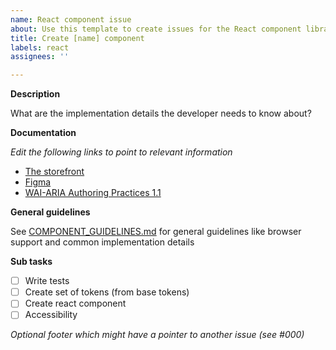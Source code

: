 ```yaml
---
name: React component issue
about: Use this template to create issues for the React component library
title: Create [name] component
labels: react
assignees: ''

---
```


**Description**

What are the implementation details the developer needs to know about?

**Documentation**

_Edit the following links to point to relevant information_

- [The storefront]()
- [Figma]()
- [WAI-ARIA Authoring Practices 1.1](https://www.w3.org/TR/wai-aria-practices-1.1/#)

**General guidelines**

See [COMPONENT_GUIDELINES.md](https://github.com/equinor/design-system/blob/develop/COMPONENT_GUIDELINES.md) for general guidelines like browser support and common implementation details

**Sub tasks**

- [ ] Write tests
- [ ] Create set of tokens (from base tokens)
- [ ] Create react component
- [ ] Accessibility 

_Optional footer which might have a pointer to another issue  (see #000)_
